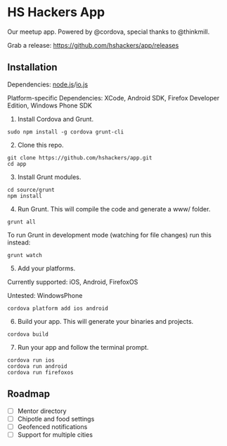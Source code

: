# HS Hackers App

Our meetup app. Powered by @cordova, special thanks to @thinkmill.

Grab a release: https://github.com/hshackers/app/releases

## Installation

Dependencies: [node.js](http://nodejs.org)/[io.js](http://iojs.org)

Platform-specific Dependencies: XCode, Android SDK, Firefox Developer Edition, Windows Phone SDK

1. Install Cordova and Grunt.

  ```
  sudo npm install -g cordova grunt-cli
  ```

2. Clone this repo.

  ```
  git clone https://github.com/hshackers/app.git
  cd app
  ```
  
3. Install Grunt modules.
  
  ```
  cd source/grunt
  npm install
  ```
  
4. Run Grunt. This will compile the code and generate a www/ folder.

  ```
  grunt all
  ```
  
  To run Grunt in development mode (watching for file changes) run this instead:
  
  ```
  grunt watch
  ```
  
5. Add your platforms.
  
  Currently supported: iOS, Android, FirefoxOS
  
  Untested: WindowsPhone
  
  ```
  cordova platform add ios android
  ```
  
6. Build your app. This will generate your binaries and projects.

  ```
  cordova build
  ```
  
7. Run your app and follow the terminal prompt.

  ```
  cordova run ios
  cordova run android
  cordova run firefoxos
  ```

## Roadmap

- [ ] Mentor directory
- [ ] Chipotle and food settings
- [ ] Geofenced notifications
- [ ] Support for multiple cities
